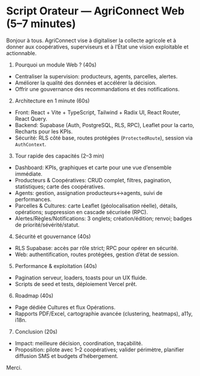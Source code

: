 # Script Orateur — AgriConnect Web (5–7 minutes)

Bonjour à tous. AgriConnect vise à digitaliser la collecte agricole et à donner aux coopératives, superviseurs et à l’État une vision exploitable et actionnable.

1) Pourquoi un module Web ? (40s)
- Centraliser la supervision: producteurs, agents, parcelles, alertes.
- Améliorer la qualité des données et accélérer la décision.
- Offrir une gouvernance des recommandations et des notifications.

2) Architecture en 1 minute (60s)
- Front: React + Vite + TypeScript, Tailwind + Radix UI, React Router, React Query.
- Backend: Supabase (Auth, PostgreSQL, RLS, RPC), Leaflet pour la carto, Recharts pour les KPIs.
- Sécurité: RLS côté base, routes protégées (`ProtectedRoute`), session via `AuthContext`.

3) Tour rapide des capacités (2–3 min)
- Dashboard: KPIs, graphiques et carte pour une vue d’ensemble immédiate.
- Producteurs & Coopératives: CRUD complet, filtres, pagination, statistiques; carte des coopératives.
- Agents: gestion, assignation producteurs↔agents, suivi de performances.
- Parcelles & Cultures: carte Leaflet (géolocalisation réelle), détails, opérations; suppression en cascade sécurisée (RPC).
- Alertes/Règles/Notifications: 3 onglets; création/édition; renvoi; badges de priorité/sévérité/statut.

4) Sécurité et gouvernance (40s)
- RLS Supabase: accès par rôle strict; RPC pour opérer en sécurité.
- Web: authentification, routes protégées, gestion d’état de session.

5) Performance & exploitation (40s)
- Pagination serveur, loaders, toasts pour un UX fluide.
- Scripts de seed et tests, déploiement Vercel prêt.

6) Roadmap (40s)
- Page dédiée Cultures et flux Opérations.
- Rapports PDF/Excel, cartographie avancée (clustering, heatmaps), a11y, i18n.

7) Conclusion (20s)
- Impact: meilleure décision, coordination, traçabilité.
- Proposition: pilote avec 1–2 coopératives; valider périmètre, planifier diffusion SMS et budgets d’hébergement.

Merci.
